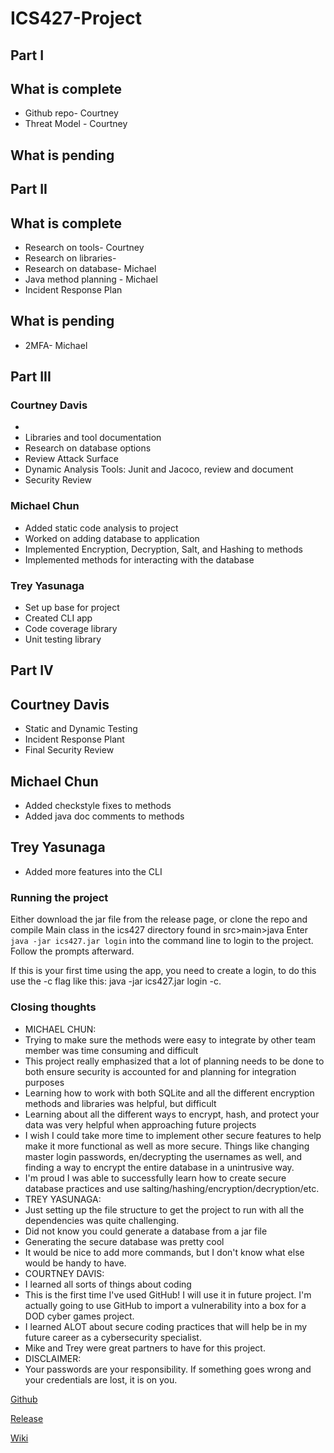 # ICS427-Project
## Part I

## What is complete
* Github repo- Courtney
* Threat Model - Courtney
## What is pending


## Part II

## What is complete
* Research on tools- Courtney
* Research on libraries-
* Research on database- Michael
* Java method planning - Michael
* Incident Response Plan

## What is pending
* 2MFA- Michael


## Part III

### Courtney Davis
*
* Libraries and tool documentation
* Research on database options
* Review Attack Surface
* Dynamic Analysis Tools: Junit and Jacoco, review and document
* Security Review

### Michael Chun
* Added static code analysis to project
* Worked on adding database to application
* Implemented Encryption, Decryption, Salt, and Hashing to methods
* Implemented methods for interacting with the database

### Trey Yasunaga
* Set up base for project
* Created CLI app
* Code coverage library
* Unit testing library


## Part IV

## Courtney Davis
* Static and Dynamic Testing
* Incident Response Plant
* Final Security Review

## Michael Chun
* Added checkstyle fixes to methods
* Added java doc comments to methods

## Trey Yasunaga
* Added more features into the CLI

### Running the project
Either download the jar file from the release page, or clone the repo and compile Main class in the ics427 directory found in src>main>java
Enter ```java -jar ics427.jar login``` into the command line to login to the project. Follow the prompts afterward.

If this is your first time using the app, you need to create a login, to do this use the -c flag like this: java -jar ics427.jar login -c.

### Closing thoughts
* MICHAEL CHUN:
* Trying to make sure the methods were easy to integrate by other team member was time consuming and difficult
* This project really emphasized that a lot of planning needs to be done to both ensure security is accounted for and planning for integration purposes
* Learning how to work with both SQLite and all the different encryption methods and libraries was helpful, but difficult
* Learning about all the different ways to encrypt, hash, and protect your data was very helpful when approaching future projects
* I wish I could take more time to implement other secure features to help make it more functional as well as more secure. Things like changing master login passwords, en/decrypting the usernames as well, and finding a way to encrypt the entire database in a unintrusive way.
* I'm proud I was able to successfully learn how to create secure database practices and use salting/hashing/encryption/decryption/etc.
* TREY YASUNAGA:
* Just setting up the file structure to get the project to run with all the dependencies was quite challenging.
* Did not know you could generate a database from a jar file
* Generating the secure database was pretty cool
* It would be nice to add more commands, but I don't know what else would be handy to have.
* COURTNEY DAVIS:
* I learned all sorts of things about coding
* This is the first time I've used GitHub! I will use it in future project. I'm actually going to use GitHub to import a vulnerability into a box for a DOD cyber games project.
* I learned ALOT about secure coding practices that will help be in my future career as a cybersecurity specialist.
* Mike and Trey were great partners to have for this project.
* DISCLAIMER:
* Your passwords are your responsibility. If something goes wrong and your credentials are lost, it is on you.


[Github](https://github.com/Courtney-Davis809/ICS427-Project)

[Release](https://github.com/Courtney-Davis808/ICS427-Project/releases)

[Wiki](https://github.com/Courtney-Davis808/ICS427-Project/wiki)
